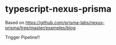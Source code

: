 # typescript-nexus-prisma

Based on https://github.com/prisma-labs/nexus-prisma/tree/master/examples/blog

Trigger Pipeline!!